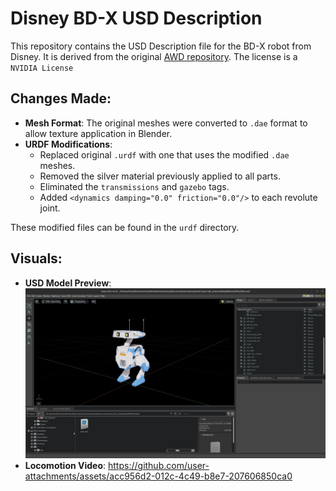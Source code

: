 # Disney BD-X USD Description

This repository contains the USD Description file for the BD-X robot from Disney. It is derived from the original [AWD repository](https://github.com/rimim/AWD/blob/main/awd/data/assets/go_bdx/go_bdx.urdf). The license is a `NVIDIA License`

## Changes Made:
- **Mesh Format**: The original meshes were converted to `.dae` format to allow texture application in Blender.
- **URDF Modifications**: 
  - Replaced original `.urdf` with one that uses the modified `.dae` meshes.
  - Removed the silver material previously applied to all parts.
  - Eliminated the `transmissions` and `gazebo` tags.
  - Added `<dynamics damping="0.0" friction="0.0"/>` to each revolute joint.

These modified files can be found in the `urdf` directory.

## Visuals:
- **USD Model Preview**: ![Image](bdx.png)
- **Locomotion Video**: 
https://github.com/user-attachments/assets/acc956d2-012c-4c49-b8e7-207606850ca0


